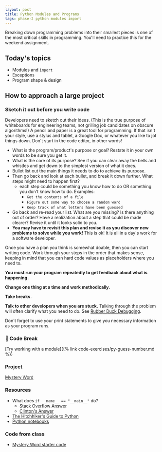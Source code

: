 ```yaml
---
layout: post
title: Python Modules and Programs
tags: phase-2 python modules import
---
```


Breaking down programming problems into their smallest pieces is one of the most critical skills in programming. You'll need to practice this for the weekend assignment.

## Today's topics

- Modules and `import`
- Exceptions
- Program shape & design

## How to approach a large project

### Sketch it out before you write code

Developers need to sketch out their ideas. (This is the true purpose of whiteboards for engineering teams, not grilling job candidates on obscure algorithms!) A pencil and paper is a great tool for programming. If that isn't your style, use a stylus and tablet, a Google Doc, or whatever you like to jot things down. Don't start in the code editor, in other words!

- What is the program/product's purpose or goal? Restate it in your own words to be sure you get it.
- What is the core of its purpose? See if you can clear away the bells and whistles and get down to the simplest version of what it does.
- Bullet list out the main things it needs to do to achieve its purpose.
- Then go back and look at each bullet, and break it down further. What steps might need to happen first?
  - each step could be something you know how to do OR something you don't know how to do. Examples:
      - `Get the contents of a file`
      - `Figure out some way to choose a random word`
      - `Keep track of what letters have been guessed`
- Go back and re-read your list. What are you missing? Is there anything out of order? Have a realization about a step that could be made clearer? Revise it until it looks solid to you.
- **You may have to revisit this plan and revise it as you discover new problems to solve while you work!** This is ok! It is all in a day's work for a software developer.

Once you have a plan you think is somewhat doable, then you can start writing code. Work through your steps in the order that makes sense, keeping in mind that you can hard code values as placeholders where you need to.

**You must run your program repeatedly to get feedback about what is happening.**

**Change one thing at a time and work methodically.**

**Take breaks.**

**Talk to other developers when you are stuck.** Talking through the problem will often clarify what you need to do. See [Rubber Duck Debugging](https://rubberduckdebugging.com/).

Don't forget to use your print statements to give you necessary information as your program runs.


### 🐍 Code Break

[Try working with a module]({% link code-exercises/py-guess-number.md %})

### Project

[Mystery Word](https://classroom.github.com/g/gUvUaCN1)

### Resources

- What does `if __name__ == "__main__"` do?
  - [Stack Overflow Answer](https://stackoverflow.com/questions/419163/what-does-if-name-main-do)
  - [Clinton's Answer](https://github.com/momentumlearn/student-resources/blob/master/articles/pymain.md)
- [The Hitchhiker's Guide to Python](https://docs.python-guide.org/)
- [Python notebooks](https://github.com/momentum-team-2/examples/tree/master/python-notebooks)

### Code from class
- [Mystery Word starter code](https://github.com/momentum-team-2/examples/tree/master/py_mystery_word_starter)
